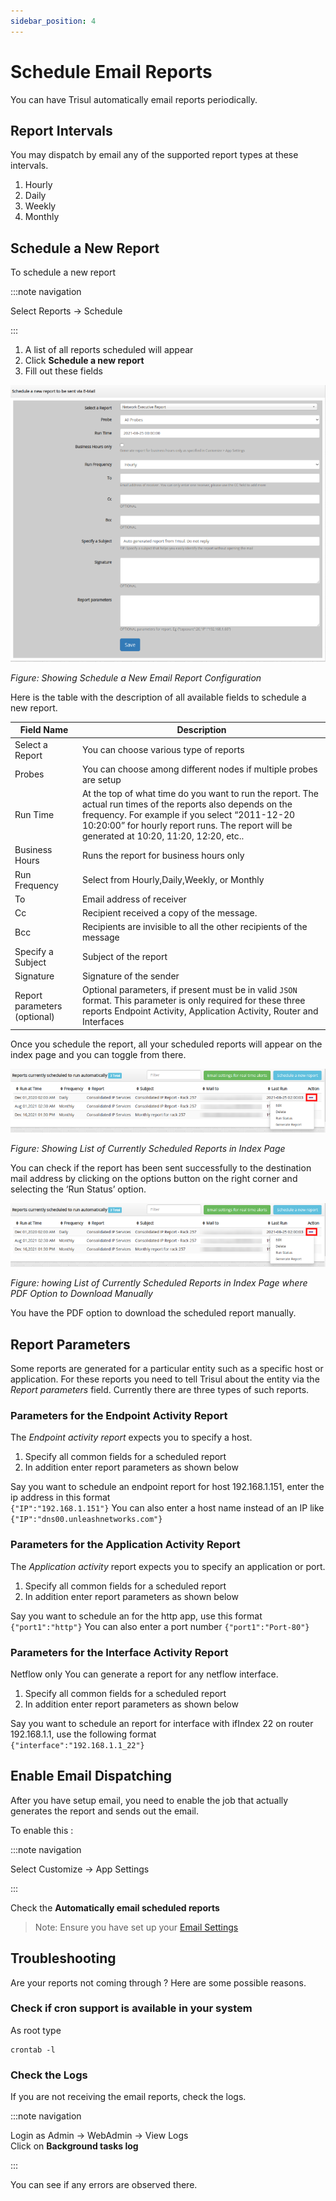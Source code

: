 ```yaml
---
sidebar_position: 4
---
```


# Schedule Email Reports

You can have Trisul automatically email reports periodically.

## Report Intervals

You may dispatch by email any of the supported report types at these intervals.

1. Hourly
2. Daily
3. Weekly
4. Monthly

## Schedule a New Report

To schedule a new report

:::note navigation

Select Reports → Schedule

:::

1. A list of all reports scheduled will appear
2. Click **Schedule a new report**
3. Fill out these fields

![](images/schedule_new_report.png)

*Figure: Showing Schedule a New Email Report Configuration*

Here is the table with the description of all available fields to schedule a new report.

| Field Name                   | Description                                                                                                                                                                                                                                                  |
| ---------------------------- | ------------------------------------------------------------------------------------------------------------------------------------------------------------------------------------------------------------------------------------------------------------ |
| Select a Report              | You can choose various type of reports                                                                                                                                                                                                                       |
| Probes                       | You can choose among different nodes if multiple probes are setup                                                                                                                                                                                            |
| Run Time                     | At the top of what time do you want to run the report. The actual run times of the reports also depends on the frequency. For example if you select “2011-12-20 10:20:00” for hourly report runs. The report will be generated at 10:20, 11:20, 12:20, etc.. |
| Business Hours               | Runs the report for business hours only                                                                                                                                                                                                                      |
| Run Frequency                | Select from Hourly,Daily,Weekly, or Monthly                                                                                                                                                                                                                  |
| To                           | Email address of receiver                                                                                                                                                                                                                                    |
| Cc                           | Recipient received a copy of the message.                                                                                                                                                                                                                    |
| Bcc                          | Recipients are invisible to all the other recipients of the message                                                                                                                                                                                          |
| Specify a Subject            | Subject of the report                                                                                                                                                                                                                                        |
| Signature                    | Signature of the sender                                                                                                                                                                                                                                      |
| Report parameters (optional) | Optional parameters, if present must be in valid `JSON` format. This parameter is only required for these three reports Endpoint Activity, Application Activity, Router and Interfaces                                                                       |

Once you schedule the report, all your scheduled reports will appear on the index page and you can toggle from there.

![](images/sched_report.png)

*Figure: Showing List of Currently Scheduled Reports in Index Page*

You can check if the report has been sent successfully to the 
destination mail address by clicking on the options button on the right 
corner and selecting the ‘Run Status’ option.

![](images/sched_report.png)

*Figure: howing List of Currently Scheduled Reports in Index Page where PDF Option to Download Manually*

You have the PDF option to download the scheduled report manually.

## Report Parameters

Some reports are generated for a particular entity such as a specific
 host or application. For these reports you need to tell Trisul about 
the entity via the *Report parameters* field. Currently there are three types of such reports.

### Parameters for the Endpoint Activity Report

The *Endpoint activity report* expects you to specify a host.

1. Specify all common fields for a scheduled report
2. In addition enter report parameters as shown below

Say you want to schedule an endpoint report for host 192.168.1.151, enter the ip address in this format  
`{"IP":"192.168.1.151"}` You can also enter a host name instead of an IP like `{"IP":"dns00.unleashnetworks.com"}`

### Parameters for the Application Activity Report

The *Application activity* report expects you to specify an application or port.

1. Specify all common fields for a scheduled report
2. In addition enter report parameters as shown below

Say you want to schedule an for the http app, use this format  
`{"port1":"http"}` You can also enter a port number `{"port1":"Port-80"}`

### Parameters for the Interface Activity Report

Netflow only You can generate a report for any netflow interface.

1. Specify all common fields for a scheduled report
2. In addition enter report parameters as shown below

Say you want to schedule an report for interface with ifIndex 22 on router 192.168.1.1, use the following format  
`{"interface":"192.168.1.1_22"}`

## Enable Email Dispatching

After you have setup email, you need to enable the job that actually generates the report and sends out the email.

To enable this :

:::note navigation

Select Customize → App Settings

:::

Check the **Automatically email scheduled reports**

> Note: Ensure you have set up your [Email Settings](/docs/ug/reports/emailsettings)

## Troubleshooting

Are your reports not coming through ? Here are some possible reasons.

### Check if cron support is available in your system

As root type

```
crontab -l
```

### Check the Logs

If you are not receiving the email reports, check the logs.

:::note navigation

Login as Admin → WebAdmin → View Logs  
Click on **Background tasks log**

:::

You can see if any errors are observed there.
